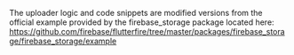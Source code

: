 The uploader logic and code snippets are modified versions from the official
example provided by the firebase_storage package located here: 
https://github.com/firebase/flutterfire/tree/master/packages/firebase_storage/firebase_storage/example